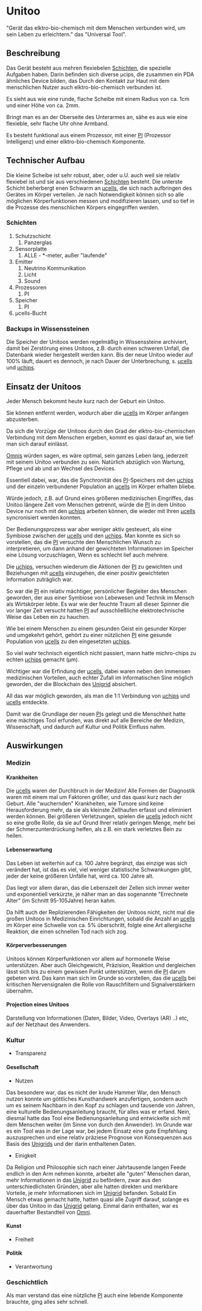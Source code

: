 # Unitoo

"Gerät das elktro-bio-chemisch mit dem Menschen verbunden wird, um sein Leben zu erleichtern." das "Universal Tool".



## Beschreibung

Das Gerät besteht aus mehren flexiebelen [Schichten](#Schichten), die spezielle Aufgaben haben. Darin befinden sich diverse µcips, die zusammen ein PDA ähnliches Device bilden, das Durch den Kontakt zur Haut mit dem menschlichen Nutzer auch elktro-bio-chemisch verbunden ist. 

Es sieht aus wie eine runde, flache Scheibe mit einem Radius von ca. 1cm und einer Höhe von ca. 2mm.

Bringt man es an der Oberseite des Unterarmes an, sähe es aus wie eine flexieble, sehr flache Uhr ohne Armband.

Es besteht funktional aus einem Prozessor, mit einer [PI](/wiki/glossar/Unigrid/PI.md) (Prozessor Intelligenz) und einer elktro-bio-chemisch Komponente.



## Technischer Aufbau

Die kleine Scheibe ist sehr robust, aber, oder u.U. auch weil sie relativ flexiebel ist und sie aus verschiedenen [Schichten](#Schichten) besteht. Die unterste Schicht beherbergt enen Schwarm an [µcells](/wiki/glossar/Unigrid/µcells.md), die sich nach aufbringen des Gerätes im Körper verteilen.
Je nach Notwendigkeit können sich so alle möglichen Körperfunktionen messen und modifizieren lassen, und so tief in die Prozesse des menschlichen Körpers eingegriffen werden.



### Schichten

1. Schutzschicht
    1. Panzerglas
2. Sensorplatte
    1. ALLE - *-meter, außer "laufende"
3. Emitter
    1. Neutrino Kommunikation
    2. Licht
    3. Sound
4. Prozessoren
    1. PI
5. Speicher
    1. PI
6. µcells-Bucht



### Backups in Wissenssteinen

Die Speicher der Unitoos werden regelmäßig in Wissenssteine archiviert, damit bei Zerstörung eines Unitoos, z.B. durch einen schweren Unfall, die Datenbank wieder hergestellt werden kann. Bis der neue Unitoo wieder auf 100% läuft, dauert es dennoch, je nach Dauer der Unterbrechung, s.  [µcells](/wiki/glossar/Unigrid/µcells.md) und  [µchips](/wiki/glossar/Unigrid/µchips.md).




## Einsatz der Unitoos

Jeder Mensch bekommt heute kurz nach der Geburt ein Unitoo. 

Sie können entfernt werden, wodurch aber die [µcells](/wiki/glossar/Unigrid/µcells.md) im Körper anfangen abzusterben.

Da sich die Vorzüge der Unitoos durch den Grad der elktro-bio-chemischen Verbindung mit dem Menschen ergeben, kommt es qiasi darauf an, wie tief man sich darauf einlässt.

[Omnis](/wiki/glossar/Omni.md#Omnis) würden sagen, es wäre optimal, sein ganzes Leben lang, jederzeit mit seinem Unitoo verbunden zu sein. Natürlich abzüglich von Wartung, Pflege und ab und an Wechsel des Devices. 

Essentiell dabei, war, das die Synchronität des [PI](/wiki/glossar/Unigrid/PI.md)-Speichers mit den [µchips](/wiki/glossar/Unigrid/µchips.md) und der einzeln verbundener Population an [µcells](/wiki/glossar/Unigrid/µcells.md) im Körper erhalten bliebe. 

Würde jedoch, z.B. auf Grund eines größeren medizinischen Eingriffes, das Unitoo längere Zeit vom Menschen getrennt, würde die [PI](/wiki/glossar/Unigrid/PI.md) in dem Unitoo Device nur noch mit den [µchips](/wiki/glossar/Unigrid/µchips.md) arbeiten können, die wieder mit Ihren [µcells](/wiki/glossar/Unigrid/µcells.md) syncronisiert werden konnten.

Der Bedienungsprozess war aber weniger aktiv gesteuert, als eine Symbiose zwischen der [µcells](/wiki/glossar/Unigrid/µcells.md) und den [µchips](/wiki/glossar/Unigrid/µchips.md). Man konnte es sich so vorstellen, das die [PI](/wiki/glossar/Unigrid/PI.md) versuchte den Menschlichen Wunsch zu interpretieren, um dann anhand der gewichteten Informationen im Speicher eine Lösung vorzuschlagen, Wenn es schlecht lief auch mehrere.

Die [µchips](/wiki/glossar/Unigrid/µchips.md), versuchen wiederum die Aktionen der [PI](/wiki/glossar/Unigrid/PI.md) zu gewichten und Beziehungen mit [µcells](/wiki/glossar/Unigrid/µcells.md) einzugehen, die einer positiv gewichteten Information zuträglich war.

So war die [PI](/wiki/glossar/Unigrid/PI.md) ein relativ mächtiger, persönlicher Begleiter des Menschen geworden, der aus einer Symbiose von Lebewesen und Technik im Mensch als Wirtskörper lebte. Es war wie der feuchte Traum all dieser Spinner die vor langer Zeit versucht hatten [PI](/wiki/glossar/Unigrid/PI.md) auf ausschließliche elektrotechnische Weise das Leben ein zu hauchen.

Wie bei einem Menschen zu einem gesunden Geist ein gesunder Körper und umgekehrt gehört, gehört zu einer nützlichen [PI](/wiki/glossar/Unigrid/PI.md) eine gesunde Population von [µcells](/wiki/glossar/Unigrid/µcells.md) zu den eingesetzten [µchips](/wiki/glossar/Unigrid/µchips.md).

So viel wahr technisch eigentlich nicht passiert, mann hatte michro-chips zu echten [µchips](/wiki/glossar/Unigrid/µchips.md) gemacht (µm).

Wichtiger war die Erfindung der [µcells](/wiki/glossar/Unigrid/µcells.md),  dabei waren neben den immensen medizinischen Vorteilen, auch echter Zufall im informatischen Sine möglich geworden, der die Blockchain des [Unigrid](/wiki/glossar/Unigrid.md) absichert.

All das war möglich geworden, als man die 1:1 Verbindung von [µchips](/wiki/glossar/Unigrid/µchips.md) und [µcells](/wiki/glossar/Unigrid/µcells.md) entdeckte.

Damit war die Grundlage der neuen [PI](/wiki/glossar/Unigrid/PI.md)s gelegt und die Menschheit hatte eine mächtiges Tool erfunden, was direkt auf alle Bereiche der Medizin, Wissenschaft, und dadurch auf Kultur und Politik Einfluss nahm.



## Auswirkungen



### Medizin



#### Krankheiten

Die  [µcells](/wiki/glossar/Unigrid/µcells.md) waren der Durchbruch in der Medizin! Alle Formen der Diagnostik waren mit einem mal um Faktoren größer, und das quasi kurz nach der Geburt. Alle "wuchernden" Krankheiten, wie Tumore sind keine Herausforderung mehr, da sie als kleinste Zellhaufen erfasst und eliminiert werden können. 
Bei größeren Verletzungen, spielen die  [µcells](/wiki/glossar/Unigrid/µcells.md) jedoch nicht so eine große Rolle, da sie auf Grund Ihrer relativ geringen Menge, mehr bei der Schmerzunterdrückung helfen, als z.B. ein stark verletztes Bein zu heilen.




#### Lebenserwartung

Das Leben ist weiterhin auf ca. 100 Jahre begränzt, das einzige was sich verändert hat, ist das es viel, viel weniger statistische Schwankungen gibt, jeder der keine größeren Unfälle hat, wird ca. 100 Jahre alt.

Das liegt vor allem daran, das die Lebenszeit der Zellen sich immer weiter und exponentiell verkürzte, je näher man an das sogenannte "Errechnete Alter" (im Schnitt 95-105Jahre) heran kahm. 

Da hilft auch der Replizierenden Fähigkeiten der Unitoos nicht, nicht mal die großen Unitoos in Medizinischen Einrichtungen, sobald die Anzahl an [µcells](/wiki/glossar/Unigrid/µcells.md) im Körper eine Schwelle von ca. 5% überschritt, folgte eine Art allergische Reaktion, die einen schnellen Tod nach sich zog.




#### Körperverbesserungen

Unitoos können Körperfunktionen vor allem auf hormonelle Weise unterstützen. Aber auch Gleichgewicht, Präzision, Reaktion und dergleichen lässt sich bis zu einem gewissen Punkt unterstützen, wenn die [PI](/wiki/glossar/Unigrid/PI.md) darum gebeten wird. 
Das kann man sich im Grunde so vorstellen, das die [µcells](/wiki/glossar/Unigrid/µcells.md) bei kritischen Nervensignalen die Rolle von Rauschfiltern und Signalverstärkern übernahm.



#### Projection eines Unitoos

Darstellung von Informationen (Daten, Bilder, Video, Overlays (AR) ..) etc, auf der Netzhaut des Anwenders.




### Kultur

- Transparenz



#### Gesellschaft

- Nutzen

Das besondere war, das es nicht der krude Hammer War, den Mensch nutzen konnte um göttliches Kunsthandwerk anzufertigen, sondern auch um es seinem Nachbarn in den Kopf zu schlagen und tausende von Jahren, eine kulturelle Bedienungsanleitung braucht, für alles was er erfand.
Nein, diesmal hatte das Tool eine Bedienungsanleitung und entwickelte sich mit dem Menschen weiter (im Sinne von durch den Anwender). Im Grunde war es ein Tool was in der Lage war, bei jedem Einsatz eine gute Empfehlung auszusprechen und eine relativ präziese Prognose von Konsequenzen aus Basis des [Unigrids](/wiki/glossar/Unigrid.md) und der darin enthaltenen Daten.

- Einigkeit

Da Religion und Philosophie sich nach einer Jahrtausende langen Feede endlich in den Arm nehmen konnte, arbeitet alle "guten" Menschen daran, mehr Informationen in das [Unigrid](/wiki/glossar/Unigrid.md) zu befördern, zwar aus den unterschiedlichsten Gründen, aber alle hatten direkten und merkbare Vorteile, je mehr Informationen sich im [Unigrid](/wiki/glossar/Unigrid.md) befanden. Sobald Ein Mensch etwas gemacht hatte, hatten quasi alle Zugriff darauf, solange es über das Unitoo in das [Unigrid](/wiki/glossar/Unigrid.md) gelang. Einmal darin enthalten, war es dauerhafter Bestandteil von [Omni](/wiki/glossar/Omni.md).



#### Kunst

- Freiheit



#### Politik

- Verantwortung




### Geschichtlich

Als man verstand das eine nützliche [PI](/wiki/glossar/Unigrid/PI.md) auch eine lebende Komponente brauchte, ging alles sehr schnell.



